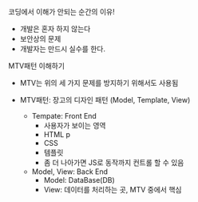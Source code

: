 코딩에서 이해가 안되는 순간의 이유!

* 개발은 혼자 하지 않는다
* 보안상의 문제
* 개발자는 만드시 실수를 한다.



MTV패턴 이해하기

* MTV는 위의 세 가지 문제를 방지하기 위해서도 사용됨

* MTV패턴: 장고의 디자인 패턴 (Model, Template, View)

  * Tempate: Front End
    * 사용자가 보이는 영역
    * HTML p
    * CSS
    * 템플릿
    * 좀 더 나아가면 JS로 동작까지 컨트롤 할 수 있음
  * Model, View: Back End
    * Model: DataBase(DB)
    * View: 데이터를 처리하는 곳, MTV 중에서 핵심

  